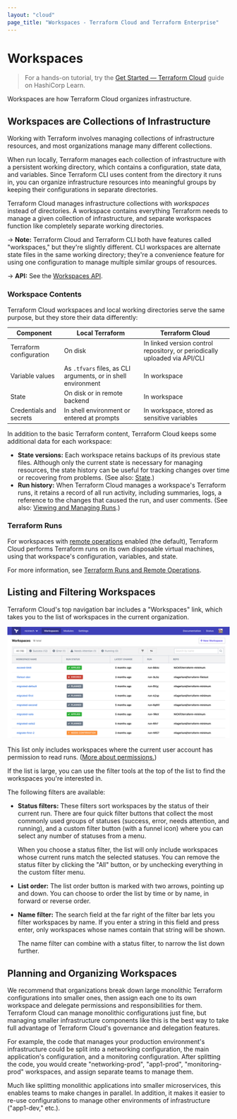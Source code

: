 ```yaml
---
layout: "cloud"
page_title: "Workspaces - Terraform Cloud and Terraform Enterprise"
---
```


# Workspaces

> For a hands-on tutorial, try the [Get Started — Terraform Cloud](https://learn.hashicorp.com/terraform/cloud-getting-started/signup?utm_source=WEBSITE&utm_medium=WEB_IO&utm_offer=ARTICLE_PAGE&utm_content=DOCS) guide on HashiCorp Learn.

Workspaces are how Terraform Cloud organizes infrastructure.

## Workspaces are Collections of Infrastructure

Working with Terraform involves managing collections of infrastructure resources, and most organizations manage many different collections.

When run locally, Terraform manages each collection of infrastructure with a persistent working directory, which contains a configuration, state data, and variables. Since Terraform CLI uses content from the directory it runs in, you can organize infrastructure resources into meaningful groups by keeping their configurations in separate directories.

Terraform Cloud manages infrastructure collections with _workspaces_ instead of directories. A workspace contains everything Terraform needs to manage a given collection of infrastructure, and separate workspaces function like completely separate working directories.

-> **Note:** Terraform Cloud and Terraform CLI both have features called "workspaces," but they're slightly different. CLI workspaces are alternate state files in the same working directory; they're a convenience feature for using one configuration to manage multiple similar groups of resources.

-> **API:** See the [Workspaces API](../api/workspaces.html).

### Workspace Contents

Terraform Cloud workspaces and local working directories serve the same purpose, but they store their data differently:

Component | Local Terraform | Terraform Cloud
--|--|--
Terraform configuration | On disk | In linked version control repository, or periodically uploaded via API/CLI
Variable values | As `.tfvars` files, as CLI arguments, or in shell environment | In workspace
State | On disk or in remote backend | In workspace
Credentials and secrets | In shell environment or entered at prompts | In workspace, stored as sensitive variables

In addition to the basic Terraform content, Terraform Cloud keeps some additional data for each workspace:

- **State versions:** Each workspace retains backups of its previous state files. Although only the current state is necessary for managing resources, the state history can be useful for tracking changes over time or recovering from problems. (See also: [State](./state.html).)
- **Run history:** When Terraform Cloud manages a workspace's Terraform runs, it retains a record of all run activity, including summaries, logs, a reference to the changes that caused the run, and user comments. (See also: [Viewing and Managing Runs](../run/manage.html).)

### Terraform Runs

For workspaces with [remote operations](../run/index.html) enabled (the default), Terraform Cloud performs Terraform runs on its own disposable virtual machines, using that workspace's configuration, variables, and state.

For more information, see [Terraform Runs and Remote Operations](../run/index.html).

## Listing and Filtering Workspaces

Terraform Cloud's top navigation bar includes a "Workspaces" link, which takes you to the list of workspaces in the current organization.

![Screenshot: the list of workspaces](./images/index-list.png)

This list only includes workspaces where the current user account has permission to read runs. ([More about permissions.](/docs/cloud/users-teams-organizations/permissions.html))

[permissions-citation]: #intentionally-unused---keep-for-maintainers

If the list is large, you can use the filter tools at the top of the list to find the workspaces you're interested in.

The following filters are available:

- **Status filters:** These filters sort workspaces by the status of their current run. There are four quick filter buttons that collect the most commonly used groups of statuses (success, error, needs attention, and running), and a custom filter button (with a funnel icon) where you can select any number of statuses from a menu.

    When you choose a status filter, the list will only include workspaces whose current runs match the selected statuses. You can remove the status filter by clicking the "All" button, or by unchecking everything in the custom filter menu.
- **List order:** The list order button is marked with two arrows, pointing up and down. You can choose to order the list by time or by name, in forward or reverse order.
- **Name filter:** The search field at the far right of the filter bar lets you filter workspaces by name. If you enter a string in this field and press enter, only workspaces whose names contain that string will be shown.

    The name filter can combine with a status filter, to narrow the list down further.


## Planning and Organizing Workspaces

We recommend that organizations break down large monolithic Terraform configurations into smaller ones, then assign each one to its own workspace and delegate permissions and responsibilities for them. Terraform Cloud can manage monolithic configurations just fine, but managing smaller infrastructure components like this is the best way to take full advantage of Terraform Cloud's governance and delegation features.

For example, the code that manages your production environment's infrastructure could be split into a networking configuration, the main application's configuration, and a monitoring configuration. After splitting the code, you would create "networking-prod", "app1-prod", "monitoring-prod" workspaces, and assign separate teams to manage them.

Much like splitting monolithic applications into smaller microservices, this enables teams to make changes in parallel. In addition, it makes it easier to re-use configurations to manage other environments of infrastructure ("app1-dev," etc.).
